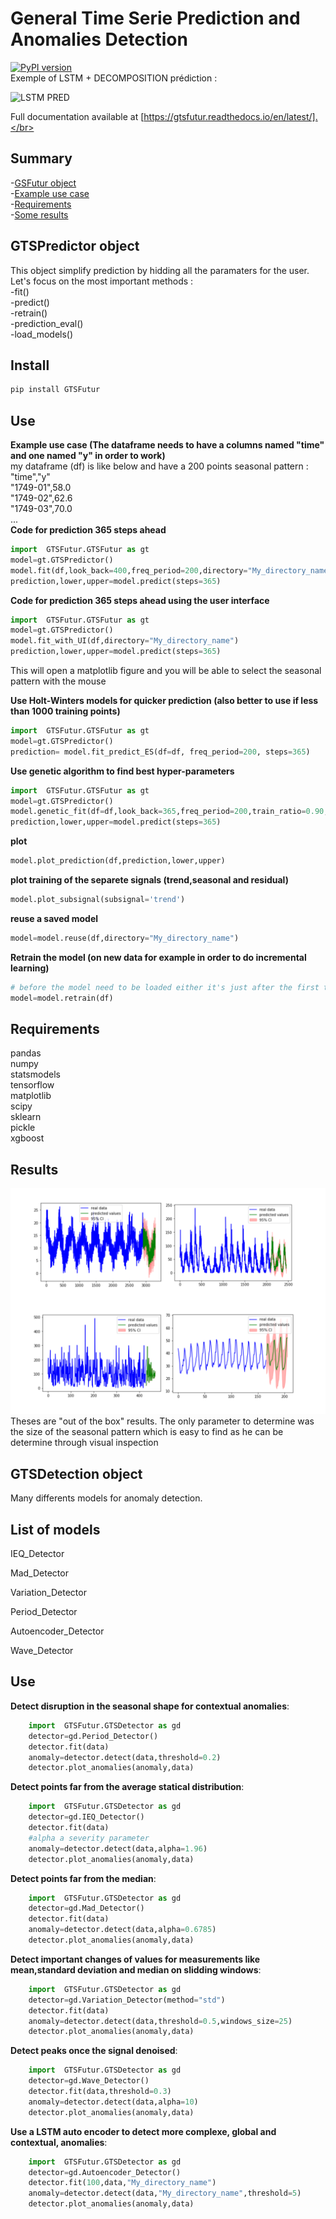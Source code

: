 # General Time Serie Prediction and Anomalies Detection 
[![PyPI version](https://badge.fury.io/py/GTSFutur.svg)](https://badge.fury.io/py/GTSFutur) </br>
Exemple of LSTM + DECOMPOSITION prédiction :

![LSTM PRED](/Images/gif_lstm.gif)

Full documentation available at [https://gtsfutur.readthedocs.io/en/latest/].</br>

Summary
-------

-[GSFutur object](#gsfutur-object) </br>
-[Example use case ](#example-use-case ) </br>
-[Requirements](#quick-methods-explanation ) </br>
-[Some results](#results) </br>


GTSPredictor object
--------------

This object simplify prediction by hidding all the paramaters for the user.
Let's focus on the most important methods : </br>
-fit()  </br>
-predict() </br>
-retrain() </br>
-prediction_eval() </br>
-load_models() </br>

Install
-------
```python
pip install GTSFutur
```


Use
---

**Example use case (The dataframe needs to have a columns named "time" and one named "y" in order to work)** </br>
my dataframe (df) is like below and have a 200 points seasonal pattern :</br>
"time","y"</br>
"1749-01",58.0</br>
"1749-02",62.6</br>
"1749-03",70.0</br>
...</br>
**Code for prediction 365 steps ahead**
```python
import  GTSFutur.GTSFutur as gt
model=gt.GTSPredictor()
model.fit(df,look_back=400,freq_period=200,directory="My_directory_name")
prediction,lower,upper=model.predict(steps=365)
```

**Code for prediction 365 steps ahead using the user interface**
```python
import  GTSFutur.GTSFutur as gt
model=gt.GTSPredictor()
model.fit_with_UI(df,directory="My_directory_name")
prediction,lower,upper=model.predict(steps=365)
```
This will open a matplotlib figure and you will be able to select the seasonal pattern with the mouse

**Use Holt-Winters models for quicker prediction (also better to use if less than 1000 training points)**
```python
import  GTSFutur.GTSFutur as gt
model=gt.GTSPredictor()
prediction= model.fit_predict_ES(df=df, freq_period=200, steps=365)
```

**Use genetic algorithm to find best hyper-parameters**
```python
import  GTSFutur.GTSFutur as gt
model=gt.GTSPredictor()
model.genetic_fit(df=df,look_back=365,freq_period=200,train_ratio=0.90,pop=3,gen=3,multi_thread=True)
prediction,lower,upper=model.predict(steps=365)
```

**plot**
```python
model.plot_prediction(df,prediction,lower,upper)
```

**plot training of the separete signals (trend,seasonal and residual)**
```python
model.plot_subsignal(subsignal='trend')
```
**reuse a saved model**
```python
model=model.reuse(df,directory="My_directory_name")
```
**Retrain the model (on new data for example in order to do incremental learning)**
```python
# before the model need to be loaded either it's just after the first training or used reuse function
model=model.retrain(df)
```


 Requirements 
------------
pandas </br>
numpy </br>
statsmodels</br>
tensorflow</br>
matplotlib</br>
scipy</br>
sklearn</br>
pickle</br>
xgboost </br>



Results
--------
![LSTM PRED](/Images/figures.png)
Theses are "out of the box" results. The only parameter to determine was the size of the seasonal pattern which is easy to find as he can be determine through visual inspection


GTSDetection object
-------------------

Many differents models for anomaly detection.



List of models
--------------

IEQ_Detector

Mad_Detector

Variation_Detector

Period_Detector

Autoencoder_Detector

Wave_Detector



Use
---

**Detect disruption in the seasonal shape for contextual anomalies**:
```python
    import  GTSFutur.GTSDetector as gd
    detector=gd.Period_Detector()
    detector.fit(data)
    anomaly=detector.detect(data,threshold=0.2)
    detector.plot_anomalies(anomaly,data)
```

**Detect points far from the average statical distribution**:
```python
    import  GTSFutur.GTSDetector as gd
    detector=gd.IEQ_Detector()
    detector.fit(data)
    #alpha a severity parameter
    anomaly=detector.detect(data,alpha=1.96)
    detector.plot_anomalies(anomaly,data)
```


**Detect points far from the median**:
```python
    import  GTSFutur.GTSDetector as gd
    detector=gd.Mad_Detector()
    detector.fit(data)
    anomaly=detector.detect(data,alpha=0.6785)
    detector.plot_anomalies(anomaly,data)
```
**Detect important changes of values for measurements like mean,standard deviation and median on slidding windows**:
```python
    import  GTSFutur.GTSDetector as gd
    detector=gd.Variation_Detector(method="std")
    detector.fit(data)
    anomaly=detector.detect(data,threshold=0.5,windows_size=25)
    detector.plot_anomalies(anomaly,data)
```

**Detect peaks once the signal denoised**:
```python
    import  GTSFutur.GTSDetector as gd
    detector=gd.Wave_Detector()
    detector.fit(data,threshold=0.3)
    anomaly=detector.detect(data,alpha=10)
    detector.plot_anomalies(anomaly,data)
```
**Use a LSTM auto encoder to detect more complexe, global and contextual, anomalies**:
```python
    import  GTSFutur.GTSDetector as gd
    detector=gd.Autoencoder_Detector()
    detector.fit(100,data,"My_directory_name")
    anomaly=detector.detect(data,"My_directory_name",threshold=5)
    detector.plot_anomalies(anomaly,data)
```



